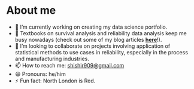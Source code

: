 # About me

- 🔭 I’m currently working on creating my data science portfolio.
- 🌱 Textbooks on survival analysis and reliability data analysis keep me busy nowadays (check out some of my blog articles [**here**](https://rpubs.com/shishir909)!). 
- 👯 I’m looking to collaborate on projects involving application of statistical methods to use cases in reliability, especially in the process and manufacturing industries.
- 📫 How to reach me: shishir909@gmail.com
- 😄 Pronouns: he/him
- ⚡ Fun fact: North London is Red.

